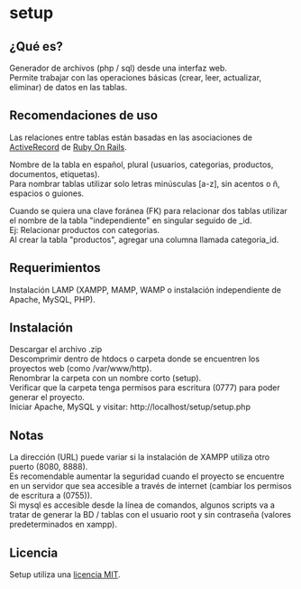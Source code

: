 setup
======

¿Qué es?
--------

Generador de archivos (php / sql) desde una interfaz web.  
Permite trabajar con las operaciones básicas (crear, leer, actualizar, eliminar) de datos en las tablas.  

Recomendaciones de uso
----------------------

Las relaciones entre tablas están basadas en las asociaciones de <a href='http://api.rubyonrails.org/classes/ActiveRecord/Associations/ClassMethods.html' target='_blank'>ActiveRecord</a> de <a href='http://www.rubyonrails.org' target='_blank'>Ruby On Rails</a>.  
  
Nombre de la tabla en español, plural (usuarios, categorias, productos, documentos, etiquetas).  
Para nombrar tablas utilizar solo letras minúsculas [a-z], sin acentos o ñ, espacios o guiones.  
  
Cuando se quiera una clave foránea (FK) para relacionar dos tablas utilizar el nombre de la tabla "independiente" en singular seguido de _id.  
Ej: Relacionar productos con categorias.  
Al crear la tabla "productos", agregar una columna llamada categoria_id.  


Requerimientos
--------------

Instalación LAMP (XAMPP, MAMP, WAMP o instalación independiente de Apache, MySQL, PHP).

Instalación
--------------

Descargar el archivo .zip  
Descomprimir dentro de htdocs o carpeta donde se encuentren los proyectos web (como /var/www/http).  
Renombrar la carpeta con un nombre corto (setup).  
Verificar que la carpeta tenga permisos para escritura (0777) para poder generar el proyecto.  
Iniciar Apache, MySQL y visitar: http://localhost/setup/setup.php  

Notas
-----

La dirección (URL) puede variar si la instalación de XAMPP utiliza otro puerto (8080, 8888).   
Es recomendable aumentar la seguridad cuando el proyecto se encuentre en un servidor que sea accesible a través de internet (cambiar los permisos de escritura a (0755)).  
Si mysql es accesible desde la línea de comandos, algunos scripts va a tratar de generar la BD / tablas con el usuario root y sin contraseña (valores predeterminados en xampp).  


Licencia
--------

Setup utiliza una <a href='http://www.opensource.org/licenses/MIT' target='_blank'>licencia MIT</a>.

